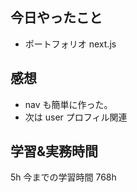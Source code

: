 ## 今日やったこと

- ポートフォリオ next.js

## 感想

- nav も簡単に作った。
- 次は user プロフィル関連

## 学習&実務時間

5h
今までの学習時間 768h

